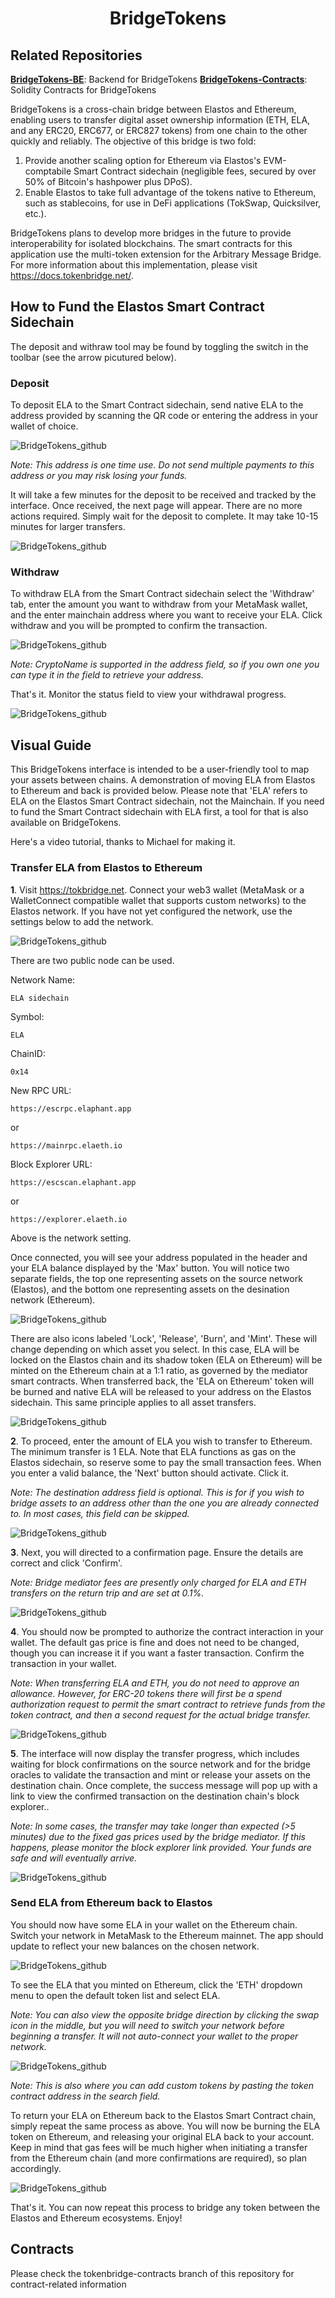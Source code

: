 <h1 align="center">
  BridgeTokens
</h1>

## Related Repositories
__[BridgeTokens-BE](https://github.com/nekomeowww/BridgeTokens-BE)__: Backend for BridgeTokens
__[BridgeTokens-Contracts](https://github.com/nekomeowww/BridgeTokens-Contracts)__: Solidity Contracts for BridgeTokens

BridgeTokens is a cross-chain bridge between Elastos and Ethereum, enabling users to transfer digital asset ownership information (ETH, ELA, and any ERC20, ERC677, or ERC827 tokens) from one chain to the other quickly and reliably. The objective of this bridge is two fold:

1. Provide another scaling option for Ethereum via Elastos's EVM-comptabile Smart Contract sidechain (negligible fees, secured by over 50% of Bitcoin's hashpower plus DPoS).
2. Enable Elastos to take full advantage of the tokens native to Ethereum, such as stablecoins, for use in DeFi applications (TokSwap, Quicksilver, etc.).

BridgeTokens plans to develop more bridges in the future to provide interoperability for isolated blockchains. The smart contracts for this application use the multi-token extension for the Arbitrary Message Bridge. For more information about this implementation, please visit https://docs.tokenbridge.net/. 

## How to Fund the Elastos Smart Contract Sidechain

The deposit and withraw tool may be found by toggling the switch in the toolbar (see the arrow picutured below).

### Deposit

To deposit ELA to the Smart Contract sidechain, send native ELA to the address provided by scanning the QR code or entering the address in your wallet of choice.

![BridgeTokens_github](/src/assets/docs/sidechain_1.png)

*Note: This address is one time use. Do not send multiple payments to this address or you may risk losing your funds.*

It will take a few minutes for the deposit to be received and tracked by the interface. Once received, the next page will appear. There are no more actions required. Simply wait for the deposit to complete. It may take 10-15 minutes for larger transfers.

![BridgeTokens_github](/src/assets/docs/sidechain_2.png)


### Withdraw

To withdraw ELA from the Smart Contract sidechain select the 'Withdraw' tab, enter the amount you want to withdraw from your MetaMask wallet, and the enter mainchain address where you want to receive your ELA. Click withdraw and you will be prompted to confirm the transaction.

![BridgeTokens_github](/src/assets/docs/sidechain_3.png)

*Note: CryptoName is supported in the address field, so if you own one you can type it in the field to retrieve your address.*

That's it. Monitor the status field to view your withdrawal progress. 

![BridgeTokens_github](/src/assets/docs/sidechain_4.png)


## Visual Guide

This BridgeTokens interface is intended to be a user-friendly tool to map your assets between chains. A demonstration of moving ELA from Elastos to Ethereum and back is provided below. Please note that 'ELA' refers to ELA on the Elastos Smart Contract sidechain, not the Mainchain. If you need to fund the Smart Contract sidechain with ELA first, a tool for that is also available on BridgeTokens.

Here's a video tutorial, thanks to Michael for making it.

### Transfer ELA from Elastos to Ethereum

**1**. Visit https://tokbridge.net. Connect your web3 wallet (MetaMask or a WalletConnect compatible wallet that supports custom networks) to the Elastos network. If you have not yet configured the network, use the settings below to add the network.

![BridgeTokens_github](/src/assets/docs/1.png)

There are two public node can be used.

Network Name: 

```
ELA sidechain
```

Symbol: 

```
ELA
```

ChainID: 

```
0x14
```
New RPC URL: 

```
https://escrpc.elaphant.app
```

or

```
https://mainrpc.elaeth.io
```

Block Explorer URL: 

```
https://escscan.elaphant.app
```

or

```
https://explorer.elaeth.io
```

Above is the network setting.

Once connected, you will see your address populated in the header and your ELA balance displayed by the 'Max' button. You will notice two separate fields, the top one representing assets on the source network (Elastos), and the bottom one representing assets on the desination network (Ethereum). 

![BridgeTokens_github](/src/assets/docs/2.png)

There are also icons labeled 'Lock', 'Release', 'Burn', and 'Mint'. These will change depending on which asset you select. In this case, ELA will be locked on the Elastos chain and its shadow token (ELA on Ethereum) will be minted on the Ethereum chain at a 1:1 ratio, as governed by the mediator smart contracts. When transferred back, the 'ELA on Ethereum' token will be burned and native ELA will be released to your address on the Elastos sidechain. This same principle applies to all asset transfers.

![BridgeTokens_github](/src/assets/docs/3.png)


**2**. To proceed, enter the amount of ELA you wish to transfer to Ethereum. The minimum transfer is 1 ELA. Note that ELA functions as gas on the Elastos sidechain, so reserve some to pay the small transaction fees. When you enter a valid balance, the 'Next' button should activate. Click it.  

*Note: The destination address field is optional. This is for if you wish to bridge assets to an address other than the one you are already connected to. In most cases, this field can be skipped.*

![BridgeTokens_github](/src/assets/docs/4.png)


**3**. Next, you will directed to a confirmation page. Ensure the details are correct and click 'Confirm'. 

*Note: Bridge mediator fees are presently only charged for ELA and ETH transfers on the return trip and are set at 0.1%.*

![BridgeTokens_github](/src/assets/docs/5.png)


**4**. You should now be prompted to authorize the contract interaction in your wallet. The default gas price is fine and does not need to be changed, though you can increase it if you want a faster transaction. Confirm the transaction in your wallet. 

*Note: When transferring ELA and ETH, you do not need to approve an allowance. However, for ERC-20 tokens there will first be a spend authorization request to permit the smart contract to retrieve funds from the token contract, and then a second request for the actual bridge transfer.*

![BridgeTokens_github](/src/assets/docs/6.png)


**5**. The interface will now display the transfer progress, which includes waiting for block confirmations on the source network and for the bridge oracles to validate the transaction and mint or release your assets on the destination chain. Once complete, the success message will pop up with a link to view the confirmed transaction on the destination chain's block explorer.. 

*Note: In some cases, the transfer may take longer than expected (>5 minutes) due to the fixed gas prices used by the bridge mediator. If this happens, please monitor the block explorer link provided. Your funds are safe and will eventually arrive.*

![BridgeTokens_github](/src/assets/docs/7.png)


### Send ELA from Ethereum back to Elastos

You should now have some ELA in your wallet on the Ethereum chain. Switch your network in MetaMask to the Ethereum mainnet. The app should update to reflect your new balances on the chosen network.

![BridgeTokens_github](/src/assets/docs/8.png)

To see the ELA that you minted on Ethereum, click the 'ETH' dropdown menu to open the default token list and select ELA.

*Note: You can also view the opposite bridge direction by clicking the swap icon in the middle, but you will need to switch your network before beginning a transfer. It will not auto-connect your wallet to the proper network.*

![BridgeTokens_github](/src/assets/docs/9.1.png)

*Note: This is also where you can add custom tokens by pasting the token contract address in the search field.*

To return your ELA on Ethereum back to the Elastos Smart Contract chain, simply repeat the same process as above. You will now be burning the ELA token on Ethereum, and releasing your original ELA back to your account. Keep in mind that gas fees will be much higher when initiating a transfer from the Ethereum chain (and more confirmations are required), so plan accordingly.

![BridgeTokens_github](/src/assets/docs/10.png)

That's it. You can now repeat this process to bridge any token between the Elastos and Ethereum ecosystems. Enjoy!

## Contracts
Please check the tokenbridge-contracts branch of this repository for contract-related information
